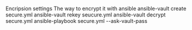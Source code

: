 Encripsion settings
The way to encrypt it with ansible
  ansible-vault create secure.yml
  ansible-vault rekey seucure.yml
  ansible-vault decrypt secure.yml
  ansible-playbook secure.yml --ask-vault-pass


